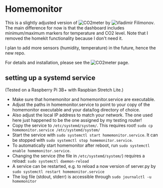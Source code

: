 # Homemonitor

This is a slightly adjusted version of ![CO2meter](https://github.com/vfilimonov/co2meter) by ![Vladimir Filimonov](https://github.com/vfilimonov). The main difference for now is that the dashboard includes minimum/maximum markers for temperature and CO2 level. Note that I removed the homekit functionality because I don't need it.

 I plan to add more sensors (humidity, temperature) in the future, hence the new repo.

For details and installation, please see the ![CO2meter](https://github.com/vfilimonov/co2meter) page.


## setting up a systemd service

(Tested on a Raspberry Pi 3B+ with Raspbian Stretch Lite.)

- Make sure that homemonitor and homemonitor.service are executable.
- Adjust the paths in homemonitor.service to point to your copy of the homemonitor executable and your data/log directory of choice.
- Also adjust the local IP address to match your network. The one used here just happened to be the one assigned by my testing router!
- Copy the service to `/etc/systemd/system/`. This requires root!
  `sudo cp homemonitor.service /etc/systemd/system/`
- Start the service with `sudo systemctl start homemonitor.service`. It can be stopped with `sudo systemctl stop homemonitor.service`.
- To automatically start homemonitor after reboot, run `sudo systemctl enable homemonitor.service`.
- Changing the service (the file in `/etc/systemd/system/`) requires a reload: `sudo systemctl daemon-reload`
- A service can be restarted, e.g. to reload a now version of server.py by `sudo systemctl restart homemonitor.service`
- The log file (stdout, stderr)  is accessible through `sudo journalctl -u homemonitor`

